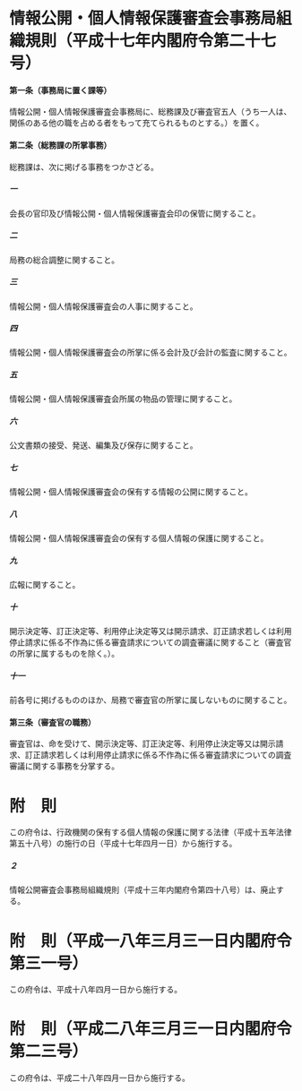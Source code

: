 # 情報公開・個人情報保護審査会事務局組織規則（平成十七年内閣府令第二十七号）
#### 第一条（事務局に置く課等）
情報公開・個人情報保護審査会事務局に、総務課及び審査官五人（うち一人は、関係のある他の職を占める者をもって充てられるものとする。）を置く。
#### 第二条（総務課の所掌事務）
総務課は、次に掲げる事務をつかさどる。
##### 一
会長の官印及び情報公開・個人情報保護審査会印の保管に関すること。
##### 二
局務の総合調整に関すること。
##### 三
情報公開・個人情報保護審査会の人事に関すること。
##### 四
情報公開・個人情報保護審査会の所掌に係る会計及び会計の監査に関すること。
##### 五
情報公開・個人情報保護審査会所属の物品の管理に関すること。
##### 六
公文書類の接受、発送、編集及び保存に関すること。
##### 七
情報公開・個人情報保護審査会の保有する情報の公開に関すること。
##### 八
情報公開・個人情報保護審査会の保有する個人情報の保護に関すること。
##### 九
広報に関すること。
##### 十
開示決定等、訂正決定等、利用停止決定等又は開示請求、訂正請求若しくは利用停止請求に係る不作為に係る審査請求についての調査審議に関すること（審査官の所掌に属するものを除く。）。
##### 十一
前各号に掲げるもののほか、局務で審査官の所掌に属しないものに関すること。
#### 第三条（審査官の職務）
審査官は、命を受けて、開示決定等、訂正決定等、利用停止決定等又は開示請求、訂正請求若しくは利用停止請求に係る不作為に係る審査請求についての調査審議に関する事務を分掌する。
# 附　則
この府令は、行政機関の保有する個人情報の保護に関する法律（平成十五年法律第五十八号）の施行の日（平成十七年四月一日）から施行する。
##### ２
情報公開審査会事務局組織規則（平成十三年内閣府令第四十八号）は、廃止する。
# 附　則（平成一八年三月三一日内閣府令第三一号）
この府令は、平成十八年四月一日から施行する。
# 附　則（平成二八年三月三一日内閣府令第二三号）
この府令は、平成二十八年四月一日から施行する。
